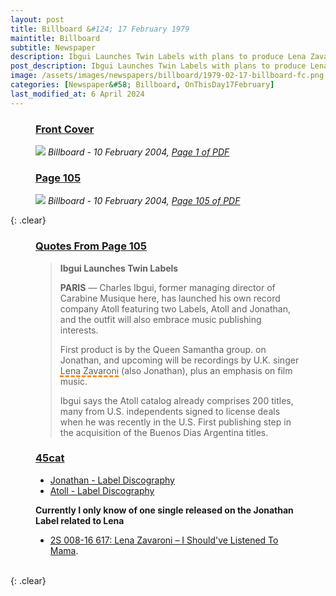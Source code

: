 ```yaml
---
layout: post
title: Billboard &#124; 17 February 1979
maintitle: Billboard
subtitle: Newspaper
description: Ibgui Launches Twin Labels with plans to produce Lena Zavaroni on one of them.
post_description: Ibgui Launches Twin Labels with plans to produce Lena Zavaroni on one of them.
image: /assets/images/newspapers/billboard/1979-02-17-billboard-fc.png
categories: [Newspaper&#58; Billboard, OnThisDay17February]
last_modified_at: 6 April 2024
---
```


<figure class="fig1">
<h3 id="infobox1"><a href="#infobox1">Front Cover</a></h3>
<a href="/assets/images/newspapers/billboard/1979-02-17-billboard-fc.png"><img src="/assets/images/newspapers/billboard/1979-02-17-billboard-fc.png" class="full-width zoom-in" /></a>
<cite class="whitespace">Billboard - 10 February 2004,
<a class="external-link" href="https://www.worldradiohistory.com/Archive-All-Music/Billboard/70s/1979/Billboard%201979-02-17.pdf">Page 1 of PDF</a></cite>
</figure>

<figure class="fig2">
<h3 id="infobox2"><a href="#infobox2">Page 105</a></h3>
<a href="/assets/images/newspapers/billboard/1979-02-17-billboard-page-105.png"><img src="/assets/images/newspapers/billboard/1979-02-17-billboard-page-105.png" class="full-width zoom-in" /></a>
<cite class="whitespace">Billboard - 10 February 2004,
<a class="external-link" href="https://www.worldradiohistory.com/Archive-All-Music/Billboard/70s/1979/Billboard%201979-02-17.pdf#page=105">Page 105 of PDF</a></cite>
</figure>

{: .clear}

<figure class="fig3">
<h3 id="quote"><a href="#quote">Quotes From Page 105</a></h3>
<blockquote>
<p><strong>Ibgui Launches Twin Labels</strong></p>
<p><strong>PARIS</strong> &#8212; Charles Ibgui, former managing director of Carabine Musique here, has launched his own record company Atoll featuring two Labels, Atoll and Jonathan, and the outfit will also embrace music publishing interests.</p>
<p>First product is by the Queen Samantha group. on Jonathan, and upcoming will be recordings by U.K. singer <span style="text-decoration: underline dashed darkorange 3px;">Lena Zavaroni</span> (also Jonathan), plus an emphasis on film music.</p>
<p>Ibgui says the Atoll catalog already comprises 200 titles, many from U.S. independents signed to license deals when he was recently in the U.S. First publishing step in the acquisition of the Buenos Dias Argentina titles.</p>
</blockquote>
</figure>

<figure class="fig3">
<h3 id="infobox3"><a href="#infobox3">45cat</a></h3>
<ul>
<li><a class="external-link" href="https://www.45cat.com/label/jonathan">Jonathan - Label Discography</a></li>
<li><a class="external-link" href="https://www.45cat.com/label/atoll">Atoll - Label Discography</a></li>
</ul>
<strong>Currently I only know of one single released on the Jonathan Label related to Lena</strong>
<ul>
<li><a href="/discography/singles/1978-i-shouldve-listened-to-mama-france">2S 008-16 617: Lena Zavaroni – I Should've Listened To Mama</a>.</li>
</ul>
</figure>

<br />{: .clear}

